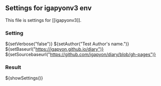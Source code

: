 ## Settings for igapyonv3 env

This file is settings for [[igapyonv3]].

### Setting

${setVerbose("false")}
${setAuthor("Test Author's name.")}
${setBaseurl("https://igapyon.github.io/diary")}
${setSourcebaseurl("https://github.com/igapyon/diary/blob/gh-pages")}

### Result

${showSettings()}
